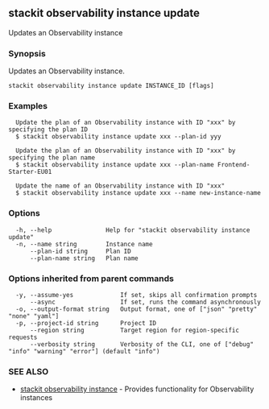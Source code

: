 ## stackit observability instance update

Updates an Observability instance

### Synopsis

Updates an Observability instance.

```
stackit observability instance update INSTANCE_ID [flags]
```

### Examples

```
  Update the plan of an Observability instance with ID "xxx" by specifying the plan ID
  $ stackit observability instance update xxx --plan-id yyy

  Update the plan of an Observability instance with ID "xxx" by specifying the plan name
  $ stackit observability instance update xxx --plan-name Frontend-Starter-EU01

  Update the name of an Observability instance with ID "xxx"
  $ stackit observability instance update xxx --name new-instance-name
```

### Options

```
  -h, --help               Help for "stackit observability instance update"
  -n, --name string        Instance name
      --plan-id string     Plan ID
      --plan-name string   Plan name
```

### Options inherited from parent commands

```
  -y, --assume-yes             If set, skips all confirmation prompts
      --async                  If set, runs the command asynchronously
  -o, --output-format string   Output format, one of ["json" "pretty" "none" "yaml"]
  -p, --project-id string      Project ID
      --region string          Target region for region-specific requests
      --verbosity string       Verbosity of the CLI, one of ["debug" "info" "warning" "error"] (default "info")
```

### SEE ALSO

* [stackit observability instance](./stackit_observability_instance.md)	 - Provides functionality for Observability instances

